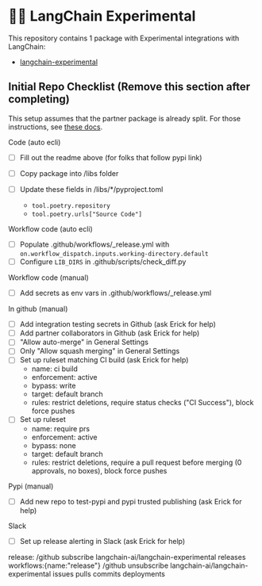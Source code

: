 # 🦜️🔗 LangChain Experimental

This repository contains 1 package with Experimental integrations with LangChain:

- [langchain-experimental](https://pypi.org/project/langchain-experimental/)

## Initial Repo Checklist (Remove this section after completing)

This setup assumes that the partner package is already split. For those instructions,
see [these docs](https://python.langchain.com/docs/contributing/integrations#partner-packages).

Code (auto ecli)

- [ ] Fill out the readme above (for folks that follow pypi link)
- [ ] Copy package into /libs folder
- [ ] Update these fields in /libs/*/pyproject.toml

    - `tool.poetry.repository`
    - `tool.poetry.urls["Source Code"]`

Workflow code (auto ecli)

- [ ] Populate .github/workflows/_release.yml with `on.workflow_dispatch.inputs.working-directory.default`
- [ ] Configure `LIB_DIRS` in .github/scripts/check_diff.py

Workflow code (manual)

- [ ] Add secrets as env vars in .github/workflows/_release.yml

In github (manual)

- [ ] Add integration testing secrets in Github (ask Erick for help)
- [ ] Add partner collaborators in Github (ask Erick for help)
- [ ] "Allow auto-merge" in General Settings 
- [ ] Only "Allow squash merging" in General Settings
- [ ] Set up ruleset matching CI build (ask Erick for help)
    - name: ci build
    - enforcement: active
    - bypass: write
    - target: default branch
    - rules: restrict deletions, require status checks ("CI Success"), block force pushes
- [ ] Set up ruleset
    - name: require prs
    - enforcement: active
    - bypass: none
    - target: default branch
    - rules: restrict deletions, require a pull request before merging (0 approvals, no boxes), block force pushes

Pypi (manual)

- [ ] Add new repo to test-pypi and pypi trusted publishing (ask Erick for help)

Slack

- [ ] Set up release alerting in Slack (ask Erick for help)

release:
/github subscribe langchain-ai/langchain-experimental releases workflows:{name:"release"}
/github unsubscribe langchain-ai/langchain-experimental issues pulls commits deployments
